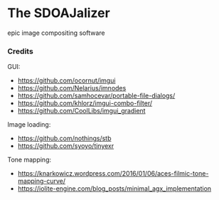 # The SDOAJalizer

epic image compositing software

### Credits

GUI:
- https://github.com/ocornut/imgui
- https://github.com/Nelarius/imnodes
- https://github.com/samhocevar/portable-file-dialogs/
- https://github.com/khlorz/imgui-combo-filter/
- https://github.com/CoolLibs/imgui_gradient

Image loading:
- https://github.com/nothings/stb
- https://github.com/syoyo/tinyexr

Tone mapping:
- https://knarkowicz.wordpress.com/2016/01/06/aces-filmic-tone-mapping-curve/
- https://iolite-engine.com/blog_posts/minimal_agx_implementation